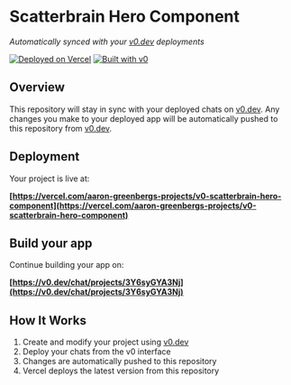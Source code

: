 # Scatterbrain Hero Component

*Automatically synced with your [v0.dev](https://v0.dev) deployments*

[![Deployed on Vercel](https://img.shields.io/badge/Deployed%20on-Vercel-black?style=for-the-badge&logo=vercel)](https://vercel.com/aaron-greenbergs-projects/v0-scatterbrain-hero-component)
[![Built with v0](https://img.shields.io/badge/Built%20with-v0.dev-black?style=for-the-badge)](https://v0.dev/chat/projects/3Y6syGYA3Nj)

## Overview

This repository will stay in sync with your deployed chats on [v0.dev](https://v0.dev).
Any changes you make to your deployed app will be automatically pushed to this repository from [v0.dev](https://v0.dev).

## Deployment

Your project is live at:

**[https://vercel.com/aaron-greenbergs-projects/v0-scatterbrain-hero-component](https://vercel.com/aaron-greenbergs-projects/v0-scatterbrain-hero-component)**

## Build your app

Continue building your app on:

**[https://v0.dev/chat/projects/3Y6syGYA3Nj](https://v0.dev/chat/projects/3Y6syGYA3Nj)**

## How It Works

1. Create and modify your project using [v0.dev](https://v0.dev)
2. Deploy your chats from the v0 interface
3. Changes are automatically pushed to this repository
4. Vercel deploys the latest version from this repository